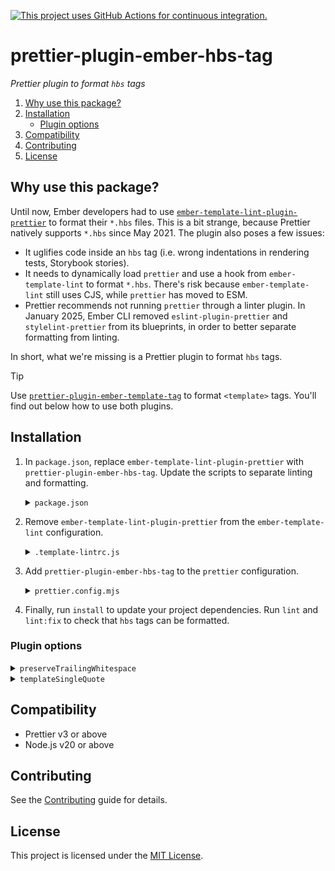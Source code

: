 [![This project uses GitHub Actions for continuous integration.](https://github.com/ijlee2/prettier-plugin-ember-hbs-tag/actions/workflows/ci.yml/badge.svg)](https://github.com/ijlee2/prettier-plugin-ember-hbs-tag/actions/workflows/ci.yml)

# prettier-plugin-ember-hbs-tag

_Prettier plugin to format `hbs` tags_

1. [Why use this package?](#why-use-this-package)
1. [Installation](#installation)
    - [Plugin options](#plugin-options)
1. [Compatibility](#compatibility)
1. [Contributing](#contributing)
1. [License](#license)


## Why use this package?

Until now, Ember developers had to use [`ember-template-lint-plugin-prettier`](https://github.com/ember-template-lint/ember-template-lint-plugin-prettier) to format their `*.hbs` files. This is a bit strange, because Prettier natively supports `*.hbs` since May 2021. The plugin also poses a few issues:

- It uglifies code inside an `hbs` tag (i.e. wrong indentations in rendering tests, Storybook stories).
- It needs to dynamically load `prettier` and use a hook from `ember-template-lint` to format `*.hbs`. There's risk because `ember-template-lint` still uses CJS, while `prettier` has moved to ESM.
- Prettier recommends not running `prettier` through a linter plugin. In January 2025, Ember CLI removed `eslint-plugin-prettier` and `stylelint-prettier` from its blueprints, in order to better separate formatting from linting.

In short, what we're missing is a Prettier plugin to format `hbs` tags.

> [!TIP]
> 
> Use [`prettier-plugin-ember-template-tag`](https://github.com/ember-tooling/prettier-plugin-ember-template-tag/) to format `<template>` tags. You'll find out below how to use both plugins.


## Installation

1. In `package.json`, replace `ember-template-lint-plugin-prettier` with `prettier-plugin-ember-hbs-tag`. Update the scripts to separate linting and formatting.

    <details>

    <summary><code>package.json</code></summary>

    `eslint-plugin-prettier` and `stylelint-prettier` are assumed to have been removed already. For brevity, `lint:css` and `lint:js` scripts aren't shown.

    ```diff
    {
      "scripts": {
    +     "format": "prettier . --cache --write",
        "lint": "concurrently \"pnpm:lint:*(!fix)\" --names \"lint:\"",
    -     "lint:fix": "concurrently \"pnpm:lint:*:fix\" --names \"fix:\"",
    +     "lint:fix": "concurrently \"pnpm:lint:*:fix\" --names \"fix:\" && pnpm format",
    +     "lint:format": "prettier . --cache --check",
        "lint:hbs": "ember-template-lint .",
        "lint:hbs:fix": "ember-template-lint . --fix"
      },
      "devDependencies": {
        "concurrently": "...",
        "ember-template-lint": "...",
    -     "ember-template-lint-plugin-prettier": "...",
        "prettier": "...",
    +     "prettier-plugin-ember-hbs-tag": "...",
        "prettier-plugin-ember-template-tag": "..."
      }
    }
    ```

    </details>

1. Remove `ember-template-lint-plugin-prettier` from the `ember-template-lint` configuration.

    <details>

    <summary><code>.template-lintrc.js</code></summary>

    ```diff
    'use strict';

    module.exports = {
    -   plugins: ['ember-template-lint-plugin-prettier'],
    -   extends: ['recommended', 'ember-template-lint-plugin-prettier:recommended'],
    -   overrides: [
    -     {
    -       files: ['**/*.{gjs,gts}'],
    -       rules: {
    -         prettier: 'off',
    -       },
    -     },
    -     {
    -       files: ['tests/**/*-test.{js,ts}'],
    -       rules: {
    -         prettier: 'off',
    -       },
    -     },
    -   ],
    +   extends: ['recommended'],
    };
    ```

    </details>

1. Add `prettier-plugin-ember-hbs-tag` to the `prettier` configuration.

    <details>

    <summary><code>prettier.config.mjs</code></summary>

    Prettier's default parser for `*.{js,ts}` is `'babel'`. To format `*.{js,ts}` with an `hbs` tag, set the parser to `'ember-hbs-tag'`.

    ```js
    export default {
      plugins: [
        'prettier-plugin-ember-hbs-tag',
        'prettier-plugin-ember-template-tag',
      ],
      overrides: [
        {
          files: '*.{gjs,gts}',
          options: {
            templateSingleQuote: false,
          },
        },
        {
          files: 'tests/**/*-test.{js,ts}',
          options: {
            parser: 'ember-hbs-tag',
            templateSingleQuote: false,
          },
        },
      ],
    };
    ```

    </details>

1. Finally, run `install` to update your project dependencies. Run `lint` and `lint:fix` to check that `hbs` tags can be formatted.


### Plugin options

<details>

<summary><code>preserveTrailingWhitespace</code></summary>

By default, the plugin aims for prettiness.

If you need the trailing whitespace to remain unchanged (e.g. in tests), set `preserveTrailingWhitespace` to `true`.

```diff
/* prettier.config.mjs */
export default {
  overrides: [
    {
      files: 'tests/**/*-test.{js,ts}',
      options: {
        parser: 'ember-hbs-tag',
+         preserveTrailingWhitespace: true,
      },
    },
  ],
};
```

</details>

<details>

<summary><code>templateSingleQuote</code></summary>

By default, Prettier uses single quotes in `*.{js,ts}`, and the plugin uses the global value of `singleQuote` to decide whether to use single or double quotes in templates.

However, you will most likely want double quotes for templates. So set `templateSingleQuote` to `false`, just like you did it for `prettier-plugin-ember-template-tag`.

```diff
/* prettier.config.mjs */
export default {
  overrides: [
    {
      files: 'tests/**/*-test.{js,ts}',
      options: {
        parser: 'ember-hbs-tag',
+         templateSingleQuote: false,
      },
    },
  ],
};
```

</details>


## Compatibility

- Prettier v3 or above
- Node.js v20 or above


## Contributing

See the [Contributing](CONTRIBUTING.md) guide for details.


## License

This project is licensed under the [MIT License](LICENSE.md).
